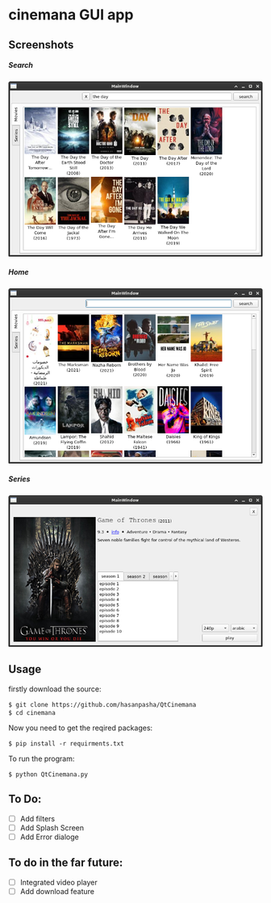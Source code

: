 # cinemana GUI app


## Screenshots
  ##### Search
  ![SEARCH](https://github.com/hasanpasha/QtCinemana/blob/main/screenshots/search.png)
  ##### Home
  ![HOME](https://github.com/hasanpasha/QtCinemana/blob/main/screenshots/home.png)
  ##### Series
  ![HOME](https://github.com/hasanpasha/QtCinemana/blob/main/screenshots/series.png)


## Usage
firstly download the source:
```
$ git clone https://github.com/hasanpasha/QtCinemana
$ cd cinemana
```
Now you need to get the reqired packages:
```
$ pip install -r requirments.txt
```
To run the program:
```
$ python QtCinemana.py
```

## To Do:
- [ ] Add filters
- [ ] Add Splash Screen
- [ ] Add Error dialoge

## To do in the far future:
- [ ] Integrated video player
- [ ] Add download feature 
